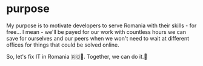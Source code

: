 # purpose

My purpose is to motivate developers to serve Romania with their skills - for free... I mean - we'll be payed for our work with countless hours we can save for ourselves and our peers when we won't need to wait at different offices for things that could be solved online.

So, let's fix IT in Romania 🇷🇴🔧. Together, we can do it.🙌

